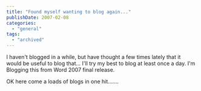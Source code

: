 ```yaml
---
title: "Found myself wanting to blog again..."
publishDate: 2007-02-08
categories: 
  - "general"
tags:
  - "archived"
---
```


I haven't blogged in a while, but have thought a few times lately that it would be useful to blog that... I'll try my best to blog at least once a day. I'm Blogging this from Word 2007 final release.

OK here come a loads of blogs in one hit.......
